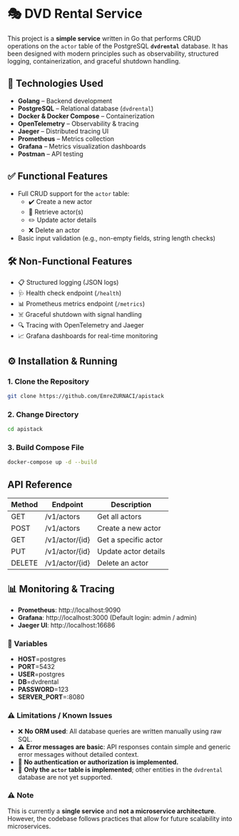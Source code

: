 
# 🎭 DVD Rental Service

This project is a **simple service** written in Go that performs CRUD operations on the `actor` table of the PostgreSQL **`dvdrental`** database. It has been designed with modern principles such as observability, structured logging, containerization, and graceful shutdown handling.





## 🚀 Technologies Used

- **Golang** – Backend development
- **PostgreSQL** – Relational database (`dvdrental`)
- **Docker & Docker Compose** – Containerization
- **OpenTelemetry** – Observability & tracing
- **Jaeger** – Distributed tracing UI
- **Prometheus** – Metrics collection
- **Grafana** – Metrics visualization dashboards
- **Postman** – API testing
## ✅ Functional Features

- Full CRUD support for the `actor` table:
  - ✔️ Create a new actor
  - 📖 Retrieve actor(s)
  - ✏️ Update actor details
  - ❌ Delete an actor
- Basic input validation (e.g., non-empty fields, string length checks)


## 🛠️ Non-Functional Features

- 📋 Structured logging (JSON logs)
- 🩺 Health check endpoint (`/health`)
- 📊 Prometheus metrics endpoint (`/metrics`)
- ☠️ Graceful shutdown with signal handling
- 🔍 Tracing with OpenTelemetry and Jaeger
- 📈 Grafana dashboards for real-time monitoring

## ⚙️ Installation & Running

### 1. Clone the Repository
```bash
git clone https://github.com/EmreZURNACI/apistack
```

### 2. Change Directory
```bash
cd apistack
```

### 3. Build Compose File
```bash
docker-compose up -d --build
```
## API Reference


| Method | Endpoint        | Description          |
| ------ | --------------- | -------------------- |
| GET    | /v1/actors      | Get all actors       |
| POST   | /v1/actors      | Create a new actor   |
| GET    | /v1/actor/{id}  | Get a specific actor |
| PUT    | /v1/actor/{id}  | Update actor details |
| DELETE | /v1/actor/{id}  | Delete an actor      |

## 📊 Monitoring & Tracing

- **Prometheus**: http://localhost:9090
- **Grafana**: http://localhost:3000 (Default login: admin / admin)
- **Jaeger UI**: http://localhost:16686


### 🔧 Variables

- **HOST**=postgres
- **PORT**=5432
- **USER**=postgres
- **DB**=dvdrental
- **PASSWORD**=123
- **SERVER_PORT**=:8080

### ⚠️ Limitations / Known Issues

- ❌ **No ORM used**: All database queries are written manually using raw SQL.
- ⚠️ **Error messages are basic**: API responses contain simple and generic error messages without detailed context.
- 🔐 **No authentication or authorization is implemented.**
- 🔁 **Only the `actor` table is implemented**; other entities in the `dvdrental` database are not yet supported.

### ⚠️ Note

This is currently a **single service** and **not a microservice architecture**. However, the codebase follows practices that allow for future scalability into microservices.
